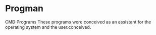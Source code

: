 # Progman
CMD Programs
These programs were conceived as an assistant for the operating system and the user.conceived.
